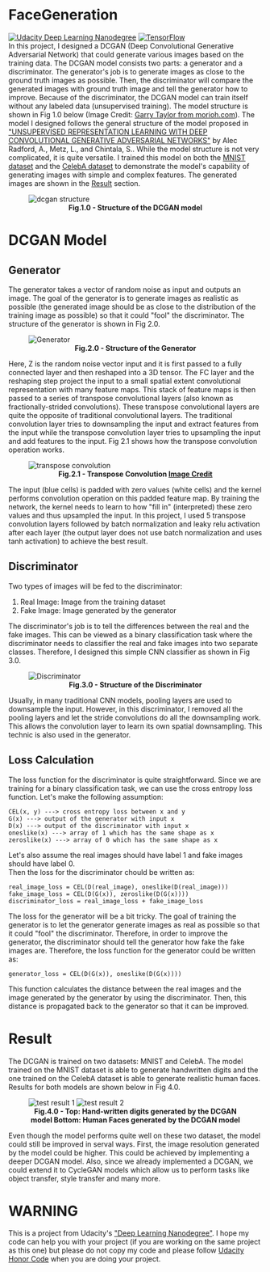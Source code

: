 # FaceGeneration
[![Udacity Deep Learning Nanodegree](https://img.shields.io/badge/Udacity-Deep%20Learning%20ND-deepskyblue?style=flat&logo=udacity)](https://www.udacity.com/course/deep-learning-nanodegree--nd101)
[![TensorFlow](https://img.shields.io/badge/%20-TensorFlow-grey?style=flat&logo=tensorflow)](https://www.tensorflow.org/) \
In this project, I designed a DCGAN (Deep Convolutional Generative Adversarial Network) that could generate various images based on the training data. 
The DCGAN model consists two parts: a generator and a discriminator. 
The generator's job is to generate images as close to the ground truth images as possible. 
Then, the discriminator will compare the generated images with ground truth image and tell the generator how to improve.
Because of the discriminator, the DCGAN model can train itself without any labeled data (unsupervised training).
The model structure is shown in Fig 1.0 below (Image Credit: [Garry Taylor from morioh.com](https://morioh.com/p/93609ebc63df)). 
The model I designed follows the general structure of the model proposed in ["UNSUPERVISED REPRESENTATION LEARNING WITH DEEP CONVOLUTIONAL GENERATIVE ADVERSARIAL NETWORKS"](https://arxiv.org/pdf/1511.06434.pdf) by Alec Radford, A., Metz, L., and Chintala, S..
While the model structure is not very complicated, it is quite versatile. 
I trained this model on both the [MNIST dataset](http://yann.lecun.com/exdb/mnist/) and the [CelebA dataset](http://mmlab.ie.cuhk.edu.hk/projects/CelebA.html) to demonstrate the model's capability of generating images with simple and complex features. 
The generated images are shown in the [Result](#result) section.
<figure>
<img src="https://github.com/xSegFaultx/FaceGeneration/raw/master/images/fig1.0.png" alt="dcgan structure">
<figcaption align = "center"><b>Fig.1.0 - Structure of the DCGAN model </b></figcaption>
</figure>

# DCGAN Model
## Generator
The generator takes a vector of random noise as input and outputs an image.
The goal of the generator is to generate images as realistic as possible (the generated image should be as close to the distribution of the training image as possible) so that it could "fool" the discriminator.
The structure of the generator is shown in Fig 2.0.
<figure>
<img src="https://github.com/xSegFaultx/FaceGeneration/raw/master/images/fig2.0.png" alt="Generator">
<figcaption align = "center"><b>Fig.2.0 - Structure of the Generator </b></figcaption>
</figure>

Here, Z is the random noise vector input and it is first passed to a fully connected layer and then reshaped into a 3D tensor. 
The FC layer and the reshaping step project the input to a small spatial extent convolutional representation with many feature maps. 
This stack of feature maps is then passed to a series of transpose convolutional layers (also known as fractionally-strided convolutions).
These transpose convolutional layers are quite the opposite of traditional convolutional layers. 
The traditional convolution layer tries to downsampling the input and extract features from the input while the transpose convolution layer tries to upsampling the input and add features to the input. 
Fig 2.1 shows how the transpose convolution operation works. 
<figure>
<img src="https://github.com/xSegFaultx/FaceGeneration/raw/master/images/fig2.1.gif" alt="transpose convolution">
<figcaption align = "center"><b>Fig.2.1 - Transpose Convolution <a href="https://github.com/vdumoulin/conv_arithmetic">Image Credit</a> </b></figcaption>
</figure>

The input (blue cells) is padded with zero values (white cells) and the kernel performs convolution operation on this padded feature map. 
By training the network, the kernel needs to learn to how "fill in" (interpreted) these zero values and thus upsampled the input. 
In this project, I used 5 transpose convolution layers followed by batch normalization and leaky relu activation after each layer (the output layer does not use batch normalization and uses tanh activation) to achieve the best result.

## Discriminator
Two types of images will be fed to the discriminator:
1. Real Image: Image from the training dataset
2. Fake Image: Image generated by the generator

The discriminator's job is to tell the differences between the real and the fake images. 
This can be viewed as a binary classification task where the discriminator needs to classifier the real and fake images into two separate classes. 
Therefore, I designed this simple CNN classifier as shown in Fig 3.0.
<figure>
<img src="https://github.com/xSegFaultx/FaceGeneration/raw/master/images/fig3.0.png" alt="Discriminator">
<figcaption align = "center"><b>Fig.3.0 - Structure of the Discriminator </b></figcaption>
</figure>

Usually, in many traditional CNN models, pooling layers are used to downsample the input. 
However, in this discriminator, I removed all the pooling layers and let the stride convolutions do all the downsampling work.
This allows the convolution layer to learn its own spatial downsampling.
This technic is also used in the generator.

## Loss Calculation
The loss function for the discriminator is quite straightforward. 
Since we are training for a binary classification task, we can use the cross entropy loss function. 
Let's make the following assumption:
```
CEL(x, y) ---> cross entropy loss between x and y
G(x) ---> output of the generator with input x
D(x) ---> output of the discriminator with input x
oneslike(x) ---> array of 1 which has the same shape as x
zeroslike(x) ---> array of 0 which has the same shape as x
```
Let's also assume the real images should have label 1 and fake images should have label 0. \
Then the loss for the discriminator chould be written as:
```
real_image_loss = CEL(D(real_image), oneslike(D(real_image)))
fake_image_loss = CEL(D(G(x)), zeroslike(D(G(x))))
discriminator_loss = real_image_loss + fake_image_loss
```
The loss for the generator will be a bit tricky. 
The goal of training the generator is to let the generator generate images as real as possible so that it could "fool" the discriminator. 
Therefore, in order to improve the generator, the discriminator should tell the generator how fake the fake images are. 
Therefore, the loss function for the generator could be written as:
```
generator_loss = CEL(D(G(x)), oneslike(D(G(x))))
```
This function calculates the distance between the real images and the image generated by the generator by using the discriminator. 
Then, this distance is propagated back to the generator so that it can be improved.


# Result
The DCGAN is trained on two datasets: MNIST and CelebA. 
The model trained on the MNIST dataset is able to generate handwritten digits and the one trained on the CelebA dataset is able to generate realistic human faces. 
Results for both models are shown below in Fig 4.0.
<figure>
<img src="https://github.com/xSegFaultx/FaceGeneration/raw/master/images/fig4.0a.png" alt="test result 1">
<img src="https://github.com/xSegFaultx/FaceGeneration/raw/master/images/fig4.0b.png" alt="test result 2">
<figcaption align = "center"><b>Fig.4.0 - Top: Hand-written digits generated by the DCGAN model Bottom: Human Faces generated by the DCGAN model </b></figcaption>
</figure>

Even though the model performs quite well on these two dataset, the model could still be improved in serval ways. 
First, the image resolution generated by the model could be higher. 
This could be achieved by implementing a deeper DCGAN model. 
Also, since we already implemented a DCGAN, we could extend it to CycleGAN models which allow us to perform tasks like object transfer, style transfer and many more.

# WARNING
This is a project from Udacity's ["Deep Learning Nanodegree"](https://www.udacity.com/course/deep-learning-nanodegree--nd101). I hope my code can help you with your project (if you are working on the same project as this one) but please do not copy my code and please follow [Udacity Honor Code](https://www.udacity.com/legal/community-guidelines) when you are doing your project.

